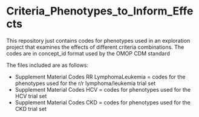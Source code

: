 # Criteria_Phenotypes_to_Inform_Effects
This repository just contains codes for phenotypes used in an exploration project that examines the effects of different criteria combinations. The codes are in concept_id format used by the OMOP CDM standard

The files included are as follows:
* Supplement Material Codes RR LymphomaLeukemia = codes for the phenotypes used for the r/r lymphoma/leukemia trial set
* Supplement Material Codes HCV = codes for phenotypes used for the HCV trial set
* Supplement Material Codes CKD = codes for phenotypes used for the CKD trial set
